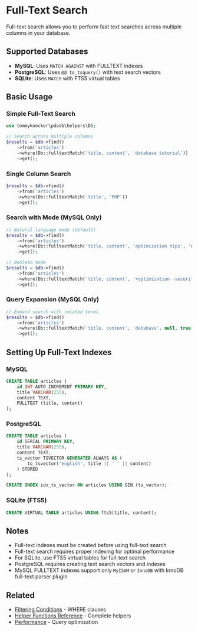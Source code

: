 # Full-Text Search

Full-text search allows you to perform fast text searches across multiple columns in your database.

## Supported Databases

- **MySQL**: Uses `MATCH AGAINST` with FULLTEXT indexes
- **PostgreSQL**: Uses `@@ to_tsquery()` with text search vectors
- **SQLite**: Uses `MATCH` with FTS5 virtual tables

## Basic Usage

### Simple Full-Text Search

```php
use tommyknocker\pdodb\helpers\Db;

// Search across multiple columns
$results = $db->find()
    ->from('articles')
    ->where(Db::fulltextMatch('title, content', 'database tutorial'))
    ->get();
```

### Single Column Search

```php
$results = $db->find()
    ->from('articles')
    ->where(Db::fulltextMatch('title', 'PHP'))
    ->get();
```

### Search with Mode (MySQL Only)

```php
// Natural language mode (default)
$results = $db->find()
    ->from('articles')
    ->where(Db::fulltextMatch('title, content', 'optimization tips', 'natural'))
    ->get();

// Boolean mode
$results = $db->find()
    ->from('articles')
    ->where(Db::fulltextMatch('title, content', '+optimization -security', 'boolean'))
    ->get();
```

### Query Expansion (MySQL Only)

```php
// Expand search with related terms
$results = $db->find()
    ->from('articles')
    ->where(Db::fulltextMatch('title, content', 'database', null, true))
    ->get();
```

## Setting Up Full-Text Indexes

### MySQL

```sql
CREATE TABLE articles (
    id INT AUTO_INCREMENT PRIMARY KEY,
    title VARCHAR(255),
    content TEXT,
    FULLTEXT (title, content)
);
```

### PostgreSQL

```sql
CREATE TABLE articles (
    id SERIAL PRIMARY KEY,
    title VARCHAR(255),
    content TEXT,
    ts_vector TSVECTOR GENERATED ALWAYS AS (
        to_tsvector('english', title || ' ' || content)
    ) STORED
);

CREATE INDEX idx_ts_vector ON articles USING GIN (ts_vector);
```

### SQLite (FTS5)

```sql
CREATE VIRTUAL TABLE articles USING fts5(title, content);
```

## Notes

- Full-text indexes must be created before using full-text search
- Full-text search requires proper indexing for optimal performance
- For SQLite, use FTS5 virtual tables for full-text search
- PostgreSQL requires creating text search vectors and indexes
- MySQL FULLTEXT indexes support only `MyISAM` or `InnoDB` with InnoDB full-text parser plugin

## Related

- [Filtering Conditions](filtering-conditions.md) - WHERE clauses
- [Helper Functions Reference](../09-reference/helper-functions-reference.md) - Complete helpers
- [Performance](../08-best-practices/performance.md) - Query optimization

